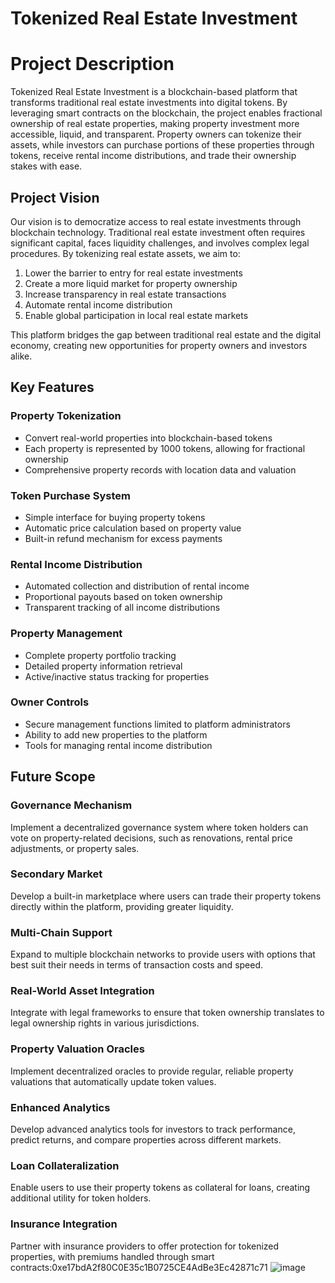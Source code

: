# Tokenized Real Estate Investment

# Project Description
Tokenized Real Estate Investment is a blockchain-based platform that transforms traditional real estate investments into digital tokens. By leveraging smart contracts on the blockchain, the project enables fractional ownership of real estate properties, making property investment more accessible, liquid, and transparent. Property owners can tokenize their assets, while investors can purchase portions of these properties through tokens, receive rental income distributions, and trade their ownership stakes with ease.

## Project Vision
Our vision is to democratize access to real estate investments through blockchain technology. Traditional real estate investment often requires significant capital, faces liquidity challenges, and involves complex legal procedures. By tokenizing real estate assets, we aim to:

1. Lower the barrier to entry for real estate investments
2. Create a more liquid market for property ownership
3. Increase transparency in real estate transactions
4. Automate rental income distribution
5. Enable global participation in local real estate markets

This platform bridges the gap between traditional real estate and the digital economy, creating new opportunities for property owners and investors alike.

## Key Features

### Property Tokenization
- Convert real-world properties into blockchain-based tokens
- Each property is represented by 1000 tokens, allowing for fractional ownership
- Comprehensive property records with location data and valuation

### Token Purchase System
- Simple interface for buying property tokens
- Automatic price calculation based on property value
- Built-in refund mechanism for excess payments

### Rental Income Distribution
- Automated collection and distribution of rental income
- Proportional payouts based on token ownership
- Transparent tracking of all income distributions

### Property Management
- Complete property portfolio tracking
- Detailed property information retrieval
- Active/inactive status tracking for properties

### Owner Controls
- Secure management functions limited to platform administrators
- Ability to add new properties to the platform
- Tools for managing rental income distribution

## Future Scope

### Governance Mechanism
Implement a decentralized governance system where token holders can vote on property-related decisions, such as renovations, rental price adjustments, or property sales.

### Secondary Market
Develop a built-in marketplace where users can trade their property tokens directly within the platform, providing greater liquidity.

### Multi-Chain Support
Expand to multiple blockchain networks to provide users with options that best suit their needs in terms of transaction costs and speed.

### Real-World Asset Integration
Integrate with legal frameworks to ensure that token ownership translates to legal ownership rights in various jurisdictions.

### Property Valuation Oracles
Implement decentralized oracles to provide regular, reliable property valuations that automatically update token values.

### Enhanced Analytics
Develop advanced analytics tools for investors to track performance, predict returns, and compare properties across different markets.

### Loan Collateralization
Enable users to use their property tokens as collateral for loans, creating additional utility for token holders.

### Insurance Integration
Partner with insurance providers to offer protection for tokenized properties, with premiums handled through smart contracts:0xe17bdA2f80C0E35c1B0725CE4AdBe3Ec42871c71
![image](https://github.com/user-attachments/assets/1626cb65-44c7-442a-84bb-2aafbfa28939)
